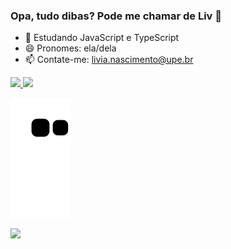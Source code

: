 ### Opa, tudo dibas? Pode me chamar de Liv 🌙

- 🌱 Estudando JavaScript e TypeScript
- 😄 Pronomes: ela/dela
- 📫 Contate-me: livia.nascimento@upe.br

<div>
  <a href="https://github.com/livnascimento">
    <img heigth="100%" src="https://github-readme-stats.vercel.app/api?username=livnascimento&show_icons=true&theme=tokyonight&hide_border=true&include_all_commits=true&count_private=true">
  </a>
  <a href="http://www.github.com/livnascimento">
    <img src="https://github-readme-streak-stats.herokuapp.com/?user=livnascimento&theme=tokyonight&hide_border=true">
  </a>
  
  ![Snake animation](https://github.com/livnascimento/livnascimento/blob/output/github-contribution-grid-snake.svg)
  
  <a href="https://github.com/livnascimento">
   <img width="49%" src="https://github-readme-stats.vercel.app/api/top-langs/?username=livnascimento&layout=compact&theme=tokyonight&hide_border=true&langs_count=16">
  </a> 
</div>
